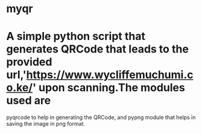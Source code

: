 # myqr
# A simple python script that generates QRCode that leads to the provided url,'https://www.wycliffemuchumi.co.ke/' upon scanning.The modules used are
  pyqrcode to help in generating the QRCode, and pypng module that helps in saving the image in png format.
